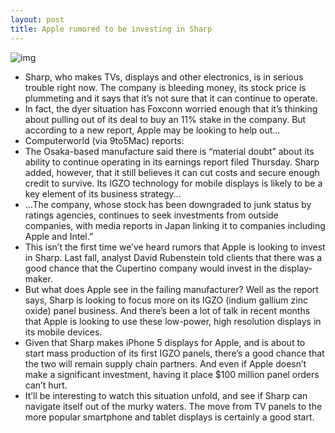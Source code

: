 ```yaml
---
layout: post
title: Apple rumored to be investing in Sharp
---
```

![img](http://media.idownloadblog.com/wp-content/uploads/2012/08/Sharp.jpg)
* Sharp, who makes TVs, displays and other electronics, is in serious trouble right now. The company is bleeding money, its stock price is plummeting and it says that it’s not sure that it can continue to operate.
* In fact, the dyer situation has Foxconn worried enough that it’s thinking about pulling out of its deal to buy an 11% stake in the company. But according to a new report, Apple may be looking to help out…
* Computerworld (via 9to5Mac) reports:
* The Osaka-based manufacture said there is “material doubt” about its ability to continue operating in its earnings report filed Thursday. Sharp added, however, that it still believes it can cut costs and secure enough credit to survive. Its IGZO technology for mobile displays is likely to be a key element of its business strategy…
* …The company, whose stock has been downgraded to junk status by ratings agencies, continues to seek investments from outside companies, with media reports in Japan linking it to companies including Apple and Intel.”
* This isn’t the first time we’ve heard rumors that Apple is looking to invest in Sharp. Last fall, analyst David Rubenstein told clients that there was a good chance that the Cupertino company would invest in the display-maker.
* But what does Apple see in the failing manufacturer? Well as the report says, Sharp is looking to focus more on its IGZO (indium gallium zinc oxide) panel business. And there’s been a lot of talk in recent months that Apple is looking to use these low-power, high resolution displays in its mobile devices.
* Given that Sharp makes iPhone 5 displays for Apple, and is about to start mass production of its first IGZO panels, there’s a good chance that the two will remain supply chain partners. And even if Apple doesn’t make a significant investment, having it place $100 million panel orders can’t hurt.
* It’ll be interesting to watch this situation unfold, and see if Sharp can navigate itself out of the murky waters. The move from TV panels to the more popular smartphone and tablet displays is certainly a good start.

